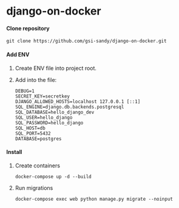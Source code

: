 # django-on-docker

#### Clone repository

````
git clone https://github.com/gsi-sandy/django-on-docker.git
````

#### Add ENV 
1. Create ENV file into project root.

2. Add into the file:

    ````
    DEBUG=1
    SECRET_KEY=secretkey
    DJANGO_ALLOWED_HOSTS=localhost 127.0.0.1 [::1]
    SQL_ENGINE=django.db.backends.postgresql
    SQL_DATABASE=hello_django_dev
    SQL_USER=hello_django
    SQL_PASSWORD=hello_django
    SQL_HOST=db
    SQL_PORT=5432
    DATABASE=postgres
    ````
    
#### Install
1. Create containers
    ````
    docker-compose up -d --build
    ````

2. Run migrations
    ````
    docker-compose exec web python manage.py migrate --noinput
    ````